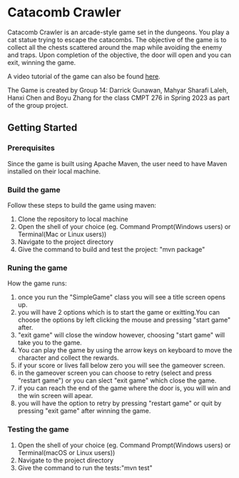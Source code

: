 # Catacomb Crawler
Catacomb Crawler is an arcade-style game set in the dungeons. You play a cat statue trying to escape the catacombs. The objective of the game is to collect all the chests scattered around the map while avoiding the enemy and traps. Upon completion of the objective, the door will open and you can exit, winning the game.

A video tutorial of the game can also be found [here](https://youtu.be/b-A-jUVjmh0).

The Game is created by Group 14: Darrick Gunawan, Mahyar Sharafi Laleh, Hanxi Chen and Boyu Zhang for the class CMPT 276 in Spring 2023 as part of the group project.

## Getting Started

### Prerequisites
Since the game is built using Apache Maven, the user need to have Maven installed on their local machine.

### Build the game
Follow these steps to build the game using maven:
1. Clone the repository to local machine
2. Open the shell of your choice (eg. Command Prompt(Windows users) or Terminal(Mac or Linux users))
3. Navigate to the project directory
4. Give the command to build and test the project: "mvn package"

### Runing the game
How the game runs:
1. once you run the "SimpleGame" class you will see a title screen opens up.
2. you will have 2 options which is to start the game or exitting.You can choose the options by left clicking the mouse and pressing "start game" after.
3. "exit game" will close the window however, choosing "start game" will take you to the game.
4. You can play the game by using the arrow keys on keyboard to move the character and collect the rewards.
5. if your score or lives fall below zero you will see the gameover screen.
6. in the gameover screen you can choose to retry (select and press "restart game") or you can slect "exit game" which close the game.
7. if you can reach the end of the game where the door is, you will win and the win screen will apear.
8. you will have the option to retry by pressing "restart game" or quit by pressing "exit game" after winning the game.

### Testing the game
1. Open the shell of your choice (eg. Command Prompt(Windows users) or Terminal(macOS or Linux users))
2. Navigate to the project directory
3. Give the command to run the tests:"mvn test"

